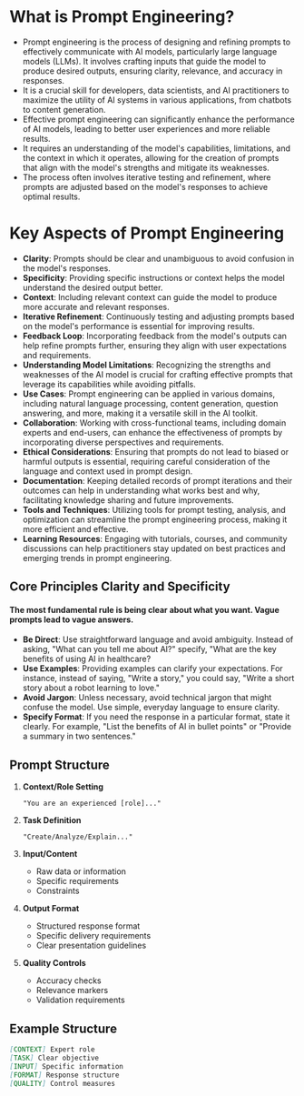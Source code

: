 # What is Prompt Engineering?

- Prompt engineering is the process of designing and refining prompts to effectively communicate with AI models, particularly large language models (LLMs). It involves crafting inputs that guide the model to produce desired outputs, ensuring clarity, relevance, and accuracy in responses.
- It is a crucial skill for developers, data scientists, and AI practitioners to maximize the utility of AI systems in various applications, from chatbots to content generation.
- Effective prompt engineering can significantly enhance the performance of AI models, leading to better user experiences and more reliable results.
- It requires an understanding of the model's capabilities, limitations, and the context in which it operates, allowing for the creation of prompts that align with the model's strengths and mitigate its weaknesses.
- The process often involves iterative testing and refinement, where prompts are adjusted based on the model's responses to achieve optimal results.

# Key Aspects of Prompt Engineering

- **Clarity**: Prompts should be clear and unambiguous to avoid confusion in the model's responses.
- **Specificity**: Providing specific instructions or context helps the model understand the desired output better.
- **Context**: Including relevant context can guide the model to produce more accurate and relevant responses.
- **Iterative Refinement**: Continuously testing and adjusting prompts based on the model's performance is essential for improving results.
- **Feedback Loop**: Incorporating feedback from the model's outputs can help refine prompts further, ensuring they align with user expectations and requirements.
- **Understanding Model Limitations**: Recognizing the strengths and weaknesses of the AI model is crucial for crafting effective prompts that leverage its capabilities while avoiding pitfalls.
- **Use Cases**: Prompt engineering can be applied in various domains, including natural language processing, content generation, question answering, and more, making it a versatile skill in the AI toolkit.
- **Collaboration**: Working with cross-functional teams, including domain experts and end-users, can enhance the effectiveness of prompts by incorporating diverse perspectives and requirements.
- **Ethical Considerations**: Ensuring that prompts do not lead to biased or harmful outputs is essential, requiring careful consideration of the language and context used in prompt design.
- **Documentation**: Keeping detailed records of prompt iterations and their outcomes can help in understanding what works best and why, facilitating knowledge sharing and future improvements.
- **Tools and Techniques**: Utilizing tools for prompt testing, analysis, and optimization can streamline the prompt engineering process, making it more efficient and effective.
- **Learning Resources**: Engaging with tutorials, courses, and community discussions can help practitioners stay updated on best practices and emerging trends in prompt engineering.

## Core Principles Clarity and Specificity

#### The most fundamental rule is being clear about what you want. Vague prompts lead to vague answers.

- **Be Direct**: Use straightforward language and avoid ambiguity. Instead of asking, "What can you tell me about AI?" specify, "What are the key benefits of using AI in healthcare?
- **Use Examples**: Providing examples can clarify your expectations. For instance, instead of saying, "Write a story," you could say, "Write a short story about a robot learning to love."
- **Avoid Jargon**: Unless necessary, avoid technical jargon that might confuse the model. Use simple, everyday language to ensure clarity.
- **Specify Format**: If you need the response in a particular format, state it clearly. For example, "List the benefits of AI in bullet points" or "Provide a summary in two sentences."

## Prompt Structure

1. **Context/Role Setting**

   ```
   "You are an experienced [role]..."
   ```

2. **Task Definition**

   ```
   "Create/Analyze/Explain..."
   ```

3. **Input/Content**

   - Raw data or information
   - Specific requirements
   - Constraints

4. **Output Format**

   - Structured response format
   - Specific delivery requirements
   - Clear presentation guidelines

5. **Quality Controls**
   - Accuracy checks
   - Relevance markers
   - Validation requirements

## Example Structure

```markdown
[CONTEXT] Expert role
[TASK] Clear objective
[INPUT] Specific information
[FORMAT] Response structure
[QUALITY] Control measures
```
